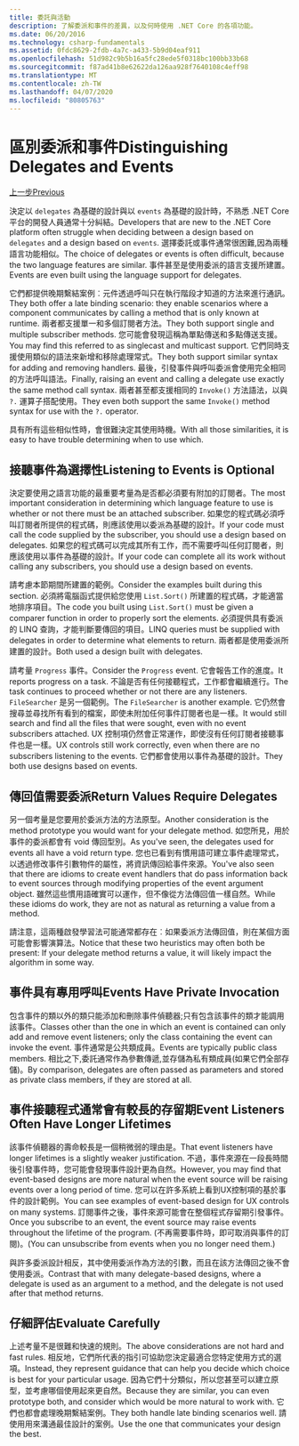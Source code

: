 ```yaml
---
title: 委託與活動
description: 了解委派和事件的差異，以及何時使用 .NET Core 的各項功能。
ms.date: 06/20/2016
ms.technology: csharp-fundamentals
ms.assetid: 0fdc8629-2fdb-4a7c-a433-5b9d04eaf911
ms.openlocfilehash: 51d982c9b5b16a5fc28ede5f0318bc100bb33b68
ms.sourcegitcommit: f87ad41b8e62622da126aa928f7640108c4eff98
ms.translationtype: MT
ms.contentlocale: zh-TW
ms.lasthandoff: 04/07/2020
ms.locfileid: "80805763"
---
```

# <a name="distinguishing-delegates-and-events"></a><span data-ttu-id="ef190-103">區別委派和事件</span><span class="sxs-lookup"><span data-stu-id="ef190-103">Distinguishing Delegates and Events</span></span>

[<span data-ttu-id="ef190-104">上一步</span><span class="sxs-lookup"><span data-stu-id="ef190-104">Previous</span></span>](modern-events.md)

<span data-ttu-id="ef190-105">決定以 `delegates` 為基礎的設計與以 `events` 為基礎的設計時，不熟悉 .NET Core 平台的開發人員通常十分糾結。</span><span class="sxs-lookup"><span data-stu-id="ef190-105">Developers that are new to the .NET Core platform often struggle when deciding between a design based on `delegates` and a design based on `events`.</span></span> <span data-ttu-id="ef190-106">選擇委託或事件通常很困難,因為兩種語言功能相似。</span><span class="sxs-lookup"><span data-stu-id="ef190-106">The choice of delegates or events is often difficult, because the two language features are similar.</span></span> <span data-ttu-id="ef190-107">事件甚至是使用委派的語言支援所建置。</span><span class="sxs-lookup"><span data-stu-id="ef190-107">Events are even built using the language support for delegates.</span></span>

<span data-ttu-id="ef190-108">它們都提供晚期繫結案例︰元件透過呼叫只在執行階段才知道的方法來進行通訊。</span><span class="sxs-lookup"><span data-stu-id="ef190-108">They both offer a late binding scenario: they enable scenarios where a component communicates by calling a method that is only known at runtime.</span></span> <span data-ttu-id="ef190-109">兩者都支援單一和多個訂閱者方法。</span><span class="sxs-lookup"><span data-stu-id="ef190-109">They both support single and multiple subscriber methods.</span></span> <span data-ttu-id="ef190-110">您可能會發現這稱為單點傳送和多點傳送支援。</span><span class="sxs-lookup"><span data-stu-id="ef190-110">You may find this referred to as singlecast and multicast support.</span></span> <span data-ttu-id="ef190-111">它們同時支援使用類似的語法來新增和移除處理常式。</span><span class="sxs-lookup"><span data-stu-id="ef190-111">They both support similar syntax for adding and removing handlers.</span></span> <span data-ttu-id="ef190-112">最後，引發事件與呼叫委派會使用完全相同的方法呼叫語法。</span><span class="sxs-lookup"><span data-stu-id="ef190-112">Finally, raising an event and calling a delegate use exactly the same method call syntax.</span></span> <span data-ttu-id="ef190-113">兩者甚至都支援相同的 `Invoke()` 方法語法，以與 `?.` 運算子搭配使用。</span><span class="sxs-lookup"><span data-stu-id="ef190-113">They even both support the same `Invoke()` method syntax for use with the `?.` operator.</span></span>

<span data-ttu-id="ef190-114">具有所有這些相似性時，會很難決定其使用時機。</span><span class="sxs-lookup"><span data-stu-id="ef190-114">With all those similarities, it is easy to have trouble determining when to use which.</span></span>

## <a name="listening-to-events-is-optional"></a><span data-ttu-id="ef190-115">接聽事件為選擇性</span><span class="sxs-lookup"><span data-stu-id="ef190-115">Listening to Events is Optional</span></span>

<span data-ttu-id="ef190-116">決定要使用之語言功能的最重要考量為是否都必須要有附加的訂閱者。</span><span class="sxs-lookup"><span data-stu-id="ef190-116">The most important consideration in determining which language feature to use is whether or not there must be an attached subscriber.</span></span> <span data-ttu-id="ef190-117">如果您的程式碼必須呼叫訂閱者所提供的程式碼，則應該使用以委派為基礎的設計。</span><span class="sxs-lookup"><span data-stu-id="ef190-117">If your code must call the code supplied by the subscriber, you should use a design based on delegates.</span></span> <span data-ttu-id="ef190-118">如果您的程式碼可以完成其所有工作，而不需要呼叫任何訂閱者，則應該使用以事件為基礎的設計。</span><span class="sxs-lookup"><span data-stu-id="ef190-118">If your code can complete all its work without calling any subscribers, you should use a design based on events.</span></span>

<span data-ttu-id="ef190-119">請考慮本節期間所建置的範例。</span><span class="sxs-lookup"><span data-stu-id="ef190-119">Consider the examples built during this section.</span></span> <span data-ttu-id="ef190-120">必須將電腦函式提供給您使用 `List.Sort()` 所建置的程式碼，才能適當地排序項目。</span><span class="sxs-lookup"><span data-stu-id="ef190-120">The code you built using `List.Sort()` must be given a comparer function in order to properly sort the elements.</span></span> <span data-ttu-id="ef190-121">必須提供具有委派的 LINQ 查詢，才能判斷要傳回的項目。</span><span class="sxs-lookup"><span data-stu-id="ef190-121">LINQ queries must be supplied with delegates in order to determine what elements to return.</span></span> <span data-ttu-id="ef190-122">兩者都是使用委派所建置的設計。</span><span class="sxs-lookup"><span data-stu-id="ef190-122">Both used a design built with delegates.</span></span>

<span data-ttu-id="ef190-123">請考量 `Progress` 事件。</span><span class="sxs-lookup"><span data-stu-id="ef190-123">Consider the `Progress` event.</span></span> <span data-ttu-id="ef190-124">它會報告工作的進度。</span><span class="sxs-lookup"><span data-stu-id="ef190-124">It reports progress on a task.</span></span>
<span data-ttu-id="ef190-125">不論是否有任何接聽程式，工作都會繼續進行。</span><span class="sxs-lookup"><span data-stu-id="ef190-125">The task continues to proceed whether or not there are any listeners.</span></span>
<span data-ttu-id="ef190-126">`FileSearcher` 是另一個範例。</span><span class="sxs-lookup"><span data-stu-id="ef190-126">The `FileSearcher` is another example.</span></span> <span data-ttu-id="ef190-127">它仍然會搜尋並尋找所有看到的檔案，即使未附加任何事件訂閱者也是一樣。</span><span class="sxs-lookup"><span data-stu-id="ef190-127">It would still search and find all the files that were sought, even with no event subscribers attached.</span></span>
<span data-ttu-id="ef190-128">UX 控制項仍然會正常運作，即使沒有任何訂閱者接聽事件也是一樣。</span><span class="sxs-lookup"><span data-stu-id="ef190-128">UX controls still work correctly, even when there are no subscribers listening to the events.</span></span> <span data-ttu-id="ef190-129">它們都會使用以事件為基礎的設計。</span><span class="sxs-lookup"><span data-stu-id="ef190-129">They both use designs based on events.</span></span>

## <a name="return-values-require-delegates"></a><span data-ttu-id="ef190-130">傳回值需要委派</span><span class="sxs-lookup"><span data-stu-id="ef190-130">Return Values Require Delegates</span></span>

<span data-ttu-id="ef190-131">另一個考量是您要用於委派方法的方法原型。</span><span class="sxs-lookup"><span data-stu-id="ef190-131">Another consideration is the method prototype you would want for your delegate method.</span></span> <span data-ttu-id="ef190-132">如您所見，用於事件的委派都會有 void 傳回型別。</span><span class="sxs-lookup"><span data-stu-id="ef190-132">As you've seen, the delegates used for events all have a void return type.</span></span> <span data-ttu-id="ef190-133">您也已看到有慣用語可建立事件處理常式，以透過修改事件引數物件的屬性，將資訊傳回給事件來源。</span><span class="sxs-lookup"><span data-stu-id="ef190-133">You've also seen that there are idioms to create event handlers that do pass information back to event sources through modifying properties of the event argument object.</span></span> <span data-ttu-id="ef190-134">雖然這些慣用語確實可以運作，但不像從方法傳回值一樣自然。</span><span class="sxs-lookup"><span data-stu-id="ef190-134">While these idioms do work, they are not as natural as returning a value from a method.</span></span>

<span data-ttu-id="ef190-135">請注意，這兩種啟發學習法可能通常都存在︰如果委派方法傳回值，則在某個方面可能會影響演算法。</span><span class="sxs-lookup"><span data-stu-id="ef190-135">Notice that these two heuristics may often both be present: If your delegate method returns a value, it will likely impact the algorithm in some way.</span></span>

## <a name="events-have-private-invocation"></a><span data-ttu-id="ef190-136">事件具有專用呼叫</span><span class="sxs-lookup"><span data-stu-id="ef190-136">Events Have Private Invocation</span></span>

<span data-ttu-id="ef190-137">包含事件的類以外的類只能添加和刪除事件偵聽器;只有包含該事件的類才能調用該事件。</span><span class="sxs-lookup"><span data-stu-id="ef190-137">Classes other than the one in which an event is contained can only add and remove event listeners; only the class containing the event can invoke the event.</span></span> <span data-ttu-id="ef190-138">事件通常是公共類成員。</span><span class="sxs-lookup"><span data-stu-id="ef190-138">Events are typically public class members.</span></span>
<span data-ttu-id="ef190-139">相比之下,委託通常作為參數傳遞,並存儲為私有類成員(如果它們全部存儲)。</span><span class="sxs-lookup"><span data-stu-id="ef190-139">By comparison, delegates are often passed as parameters and stored as private class members, if they are stored at all.</span></span>

## <a name="event-listeners-often-have-longer-lifetimes"></a><span data-ttu-id="ef190-140">事件接聽程式通常會有較長的存留期</span><span class="sxs-lookup"><span data-stu-id="ef190-140">Event Listeners Often Have Longer Lifetimes</span></span>

<span data-ttu-id="ef190-141">該事件偵聽器的壽命較長是一個稍微弱的理由是。</span><span class="sxs-lookup"><span data-stu-id="ef190-141">That event listeners have longer lifetimes is a slightly weaker justification.</span></span> <span data-ttu-id="ef190-142">不過，事件來源在一段長時間後引發事件時，您可能會發現事件設計更為自然。</span><span class="sxs-lookup"><span data-stu-id="ef190-142">However, you may find that event-based designs are more natural when the event source will be raising events over a long period of time.</span></span> <span data-ttu-id="ef190-143">您可以在許多系統上看到UX控制項的基於事件的設計範例。</span><span class="sxs-lookup"><span data-stu-id="ef190-143">You can see examples of event-based design for UX controls on many systems.</span></span> <span data-ttu-id="ef190-144">訂閱事件之後，事件來源可能會在整個程式存留期引發事件。</span><span class="sxs-lookup"><span data-stu-id="ef190-144">Once you subscribe to an event, the event source may raise events throughout the lifetime of the program.</span></span>
<span data-ttu-id="ef190-145">(不再需要事件時，即可取消與事件的訂閱)。</span><span class="sxs-lookup"><span data-stu-id="ef190-145">(You can unsubscribe from events when you no longer need them.)</span></span>

<span data-ttu-id="ef190-146">與許多委派設計相反，其中使用委派作為方法的引數，而且在該方法傳回之後不會使用委派。</span><span class="sxs-lookup"><span data-stu-id="ef190-146">Contrast that with many delegate-based designs, where a delegate is used as an argument to a method, and the delegate is not used after that method returns.</span></span>

## <a name="evaluate-carefully"></a><span data-ttu-id="ef190-147">仔細評估</span><span class="sxs-lookup"><span data-stu-id="ef190-147">Evaluate Carefully</span></span>

<span data-ttu-id="ef190-148">上述考量不是很難和快速的規則。</span><span class="sxs-lookup"><span data-stu-id="ef190-148">The above considerations are not hard and fast rules.</span></span> <span data-ttu-id="ef190-149">相反地，它們所代表的指引可協助您決定最適合您特定使用方式的選項。</span><span class="sxs-lookup"><span data-stu-id="ef190-149">Instead, they represent guidance that can help you decide which choice is best for your particular usage.</span></span> <span data-ttu-id="ef190-150">因為它們十分類似，所以您甚至可以建立原型，並考慮哪個使用起來更自然。</span><span class="sxs-lookup"><span data-stu-id="ef190-150">Because they are similar, you can even prototype both, and consider which would be more natural to work with.</span></span> <span data-ttu-id="ef190-151">它們也都會處理晚期繫結案例。</span><span class="sxs-lookup"><span data-stu-id="ef190-151">They both handle late binding scenarios well.</span></span> <span data-ttu-id="ef190-152">請使用用來溝通最佳設計的案例。</span><span class="sxs-lookup"><span data-stu-id="ef190-152">Use the one that communicates your design the best.</span></span>
